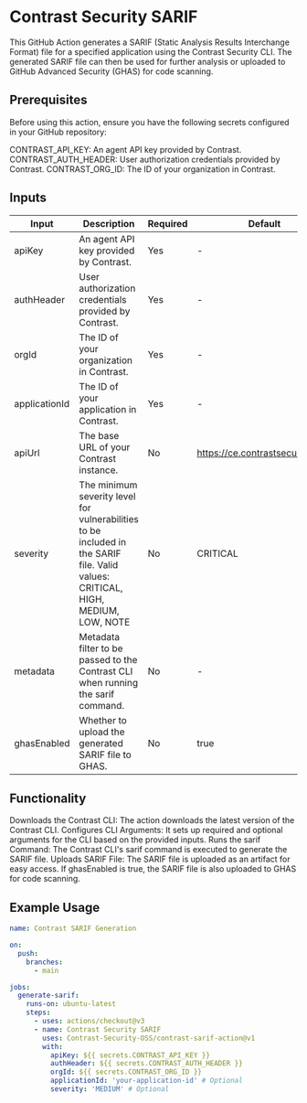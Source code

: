 # Contrast Security SARIF

This GitHub Action generates a SARIF (Static Analysis Results Interchange Format) file for a specified application using the Contrast Security CLI. The generated SARIF file can then be used for further analysis or uploaded to GitHub Advanced Security (GHAS) for code scanning.

## Prerequisites

Before using this action, ensure you have the following secrets configured in your GitHub repository:

CONTRAST_API_KEY: An agent API key provided by Contrast.
CONTRAST_AUTH_HEADER: User authorization credentials provided by Contrast.
CONTRAST_ORG_ID: The ID of your organization in Contrast.

## Inputs

| Input         | Description                                                                | Required | Default                           |
|---------------|----------------------------------------------------------------------------|----------|-----------------------------------|
| apiKey        | An agent API key provided by Contrast.                                     | Yes      | -                                 |
| authHeader    | User authorization credentials provided by Contrast.                       | Yes      | -                                 |
| orgId         | The ID of your organization in Contrast.                                   | Yes      | -                                 |
| applicationId | The ID of your application in Contrast. | Yes      | -                                 |
| apiUrl        | The base URL of your Contrast instance.                                    | No       | https://ce.contrastsecurity.com   |
| severity      | The minimum severity level for vulnerabilities to be included in the SARIF file. Valid values: CRITICAL, HIGH, MEDIUM, LOW, NOTE | No       | CRITICAL                          |
| metadata      | Metadata filter to be passed to the Contrast CLI when running the sarif command. | No       | -                                 |
| ghasEnabled   | Whether to upload the generated SARIF file to GHAS.                        | No       | true                              |

## Functionality

Downloads the Contrast CLI: The action downloads the latest version of the Contrast CLI.
Configures CLI Arguments: It sets up required and optional arguments for the CLI based on the provided inputs.
Runs the sarif Command: The Contrast CLI's sarif command is executed to generate the SARIF file.
Uploads SARIF File:
The SARIF file is uploaded as an artifact for easy access.
If ghasEnabled is true, the SARIF file is also uploaded to GHAS for code scanning.

## Example Usage

``` yaml 
name: Contrast SARIF Generation

on:
  push:
    branches:
      - main

jobs:
  generate-sarif:
    runs-on: ubuntu-latest
    steps:
      - uses: actions/checkout@v3
      - name: Contrast Security SARIF
        uses: Contrast-Security-OSS/contrast-sarif-action@v1
        with:
          apiKey: ${{ secrets.CONTRAST_API_KEY }}
          authHeader: ${{ secrets.CONTRAST_AUTH_HEADER }}
          orgId: ${{ secrets.CONTRAST_ORG_ID }}
          applicationId: 'your-application-id' # Optional
          severity: 'MEDIUM' # Optional
```
